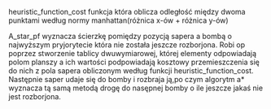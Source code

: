 heuristic_function_cost funkcja która oblicza odległość między dwoma punktami według normy manhattan(różnica x-ów + różnica y-ów)

A_star_pf wyznacza ścierzkę pomiędzy pozycją sapera a bombą o najwyższym pryjorytecie która nie została jeszcze rozborjona. 
Robi op poprzez stworzenie tablicy dwuwymiarowej, której elementy odpowiadają polom planszy a ich wartości 
podpowiadają kosztowy przemieszczenia się do nich z pola sapera obliczonym według funkcji heuristic_function_cost.
Następnie saper udaje się do bomby i rozbraja ją,po czym algorytm a* wyznacza tą samą metodą drogę do nasępnej bomby
o ile jeszcze jakaś nie jest rozborjona.
